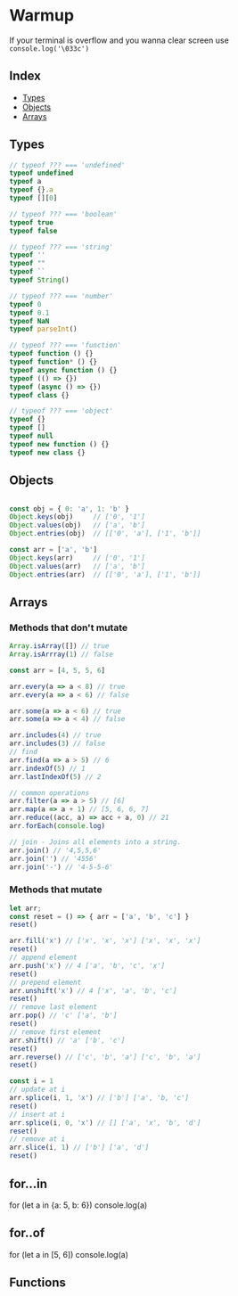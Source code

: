 
# Warmup

If your terminal is overflow and you wanna clear screen use `console.log('\033c')`

## Index
* [Types](#types)
* [Objects](#objects)
* [Arrays](#arrays)

## Types <a name="types"></a>

```js
// typeof ??? === 'undefined'
typeof undefined
typeof a
typeof {}.a
typeof [][0]

// typeof ??? === 'boolean'
typeof true
typeof false

// typeof ??? === 'string'
typeof ''
typeof ""
typeof ``
typeof String()

// typeof ??? === 'number'
typeof 0
typeof 0.1
typeof NaN
typeof parseInt()

// typeof ??? === 'function'
typeof function () {}
typeof function* () {}
typeof async function () {}
typeof (() => {})
typeof (async () => {})
typeof class {}

// typeof ??? === 'object'
typeof {}
typeof []
typeof null
typeof new function () {}
typeof new class {}
```

## Objects <a name="objects"></a>

```js

const obj = { 0: 'a', 1: 'b' }
Object.keys(obj)     // ['0', '1']
Object.values(obj)   // ['a', 'b']
Object.entries(obj)  // [['0', 'a'], ['1', 'b']]

const arr = ['a', 'b']
Object.keys(arr)     // ['0', '1']
Object.values(arr)   // ['a', 'b']
Object.entries(arr)  // [['0', 'a'], ['1', 'b']]
```

## Arrays <a name="arrays"></a>

### Methods that don't mutate

```js
Array.isArray([]) // true
Array.isArrray(1) // false

const arr = [4, 5, 5, 6]

arr.every(a => a < 8) // true
arr.every(a => a < 6) // false

arr.some(a => a < 6) // true
arr.some(a => a < 4) // false

arr.includes(4) // true
arr.includes(3) // false
// find
arr.find(a => a > 5) // 6
arr.indexOf(5) // 1 
arr.lastIndexOf(5) // 2

// common operations
arr.filter(a => a > 5) // [6]
arr.map(a => a + 1) // [5, 6, 6, 7]
arr.reduce((acc, a) => acc + a, 0) // 21
arr.forEach(console.log)

// join - Joins all elements into a string.
arr.join() // '4,5,5,6'
arr.join('') // '4556'
arr.join('-') // '4-5-5-6'
```

### Methods that mutate

```js
let arr;
const reset = () => { arr = ['a', 'b', 'c'] }
reset()

arr.fill('x') // ['x', 'x', 'x'] ['x', 'x', 'x']
reset()
// append element
arr.push('x') // 4 ['a', 'b', 'c', 'x']
reset()
// prepend element
arr.unshift('x') // 4 ['x', 'a', 'b', 'c']
reset()
// remove last element
arr.pop() // 'c' ['a', 'b']
reset()
// remove first element
arr.shift() // 'a' ['b', 'c']
reset()
arr.reverse() // ['c', 'b', 'a'] ['c', 'b', 'a']
reset()

const i = 1
// update at i
arr.splice(i, 1, 'x') // ['b'] ['a', 'b, 'c']
reset()
// insert at i
arr.splice(i, 0, 'x') // [] ['a', 'x', 'b', 'd']
reset()
// remove at i
arr.slice(i, 1) // ['b'] ['a', 'd']
reset()
```

## for...in

for (let a in {a: 5, b: 6}) console.log(a)

## for..of

for (let a in [5, 6]) console.log(a)

##

## Functions

```js
```
